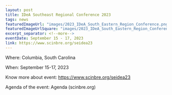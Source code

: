 ```yaml
---
layout: post
title: IDeA Southeast Regional Conference 2023
tags: news
featuredImageUrl: "images/2023_IDeA_South_Eastern_Region_Conference.png"
featuredImageUrlSquare: "images/2023_IDeA_South_Eastern_Region_Conference.png"
excerpt_separator: <!--more-->
eventDate: September 15 - 17, 2023
link: https://www.scinbre.org/seidea23
---
```


Where: Columbia, South Carolina              
          
When: September 15-17, 2023  

Know more about event: https://www.scinbre.org/seidea23 

Agenda of the event: Agenda (scinbre.org)